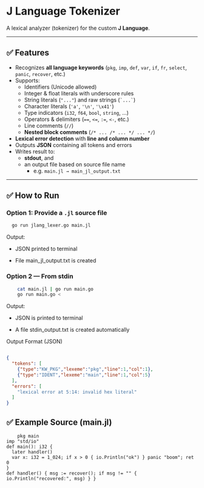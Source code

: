# J Language Tokenizer

A lexical analyzer (tokenizer) for the custom **J Language**.

---

## ✅ Features

- Recognizes **all language keywords** (`pkg`, `imp`, `def`, `var`, `if`, `fr`, `select`, `panic`, `recover`, etc.)
- Supports:
    - Identifiers (Unicode allowed)
    - Integer & float literals with underscore rules
    - String literals (`"..."`) and raw strings (`` `...` ``)
    - Character literals (`'a'`, `'\n'`, `'\x41'`)
    - Type indicators (`i32`, `f64`, `bool`, `string`, ...)
    - Operators & delimiters (`==`, `<=`, `:=`, `<-`, etc.)
    - Line comments (`//`)
    - **Nested block comments** (`/* ... /* ... */ ... */`)
- **Lexical error detection** with **line and column number**
- Outputs **JSON** containing all tokens and errors
- Writes result to:
    - **stdout**, and
    - an output file based on source file name
        - e.g. `main.jl → main_jl_output.txt`

---

## ✅ How to Run

### Option 1: Provide a `.jl` source file
```bash
  go run jlang_lexer.go main.jl

```

Output:

- JSON printed to terminal

- File main_jl_output.txt is created 
### Option 2 — From stdin

```bash
    cat main.jl | go run main.go
    go run main.go <
```


Output:

- JSON is printed to terminal

- A file stdin_output.txt is created automatically

Output Format (JSON)

```json

{
  "tokens": [
    {"type":"KW_PKG","lexeme":"pkg","line":1,"col":1},
    {"type":"IDENT","lexeme":"main","line":1,"col":5}
  ],
  "errors": [
    "lexical error at 5:14: invalid hex literal"
  ]
}
```



## ✅ Example Source (main.jl)

```text
    pkg main
imp "std/io"
def main(): i32 {
  later handler()
  var x: i32 = 1_024; if x > 0 { io.Println("ok") } panic "boom"; ret 0
}
def handler() { msg := recover(); if msg != "" { io.Println("recovered:", msg) } }

```